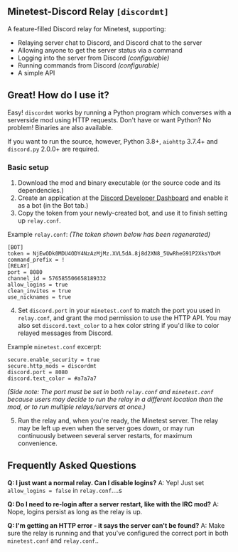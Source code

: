 ## Minetest-Discord Relay `[discordmt]`

A feature-filled Discord relay for Minetest, supporting:

- Relaying server chat to Discord, and Discord chat to the server
- Allowing anyone to get the server status via a command
- Logging into the server from Discord *(configurable)*
- Running commands from Discord *(configurable)*
- A simple API

## Great! How do I use it?

Easy! `discordmt` works by running a Python program which converses with a serverside mod using HTTP requests. Don't have or want Python? No problem! Binaries are also available.

If you want to run the source, however, Python 3.8+, `aiohttp` 3.7.4+ and `discord.py` 2.0.0+ are required.

### Basic setup

1. Download the mod and binary executable (or the source code and its dependencies.)
2. Create an application at the [Discord Developer Dashboard](https://discordapp.com/developers/applications/) and enable it as a bot (in the Bot tab.)
3. Copy the token from your newly-created bot, and use it to finish setting up `relay.conf`.

Example `relay.conf`: *(The token shown below has been regenerated)*
```
[BOT]
token = NjEwODk0MDU4ODY4NzAzMjMz.XVL5dA.8j8d2XN8_5UwRheG91P2XksYDoM
command_prefix = !
[RELAY]
port = 8080
channel_id = 576585506658189332
allow_logins = true
clean_invites = true
use_nicknames = true
```

4. Set `discord.port` in your `minetest.conf` to match the port you used in `relay.conf`, and grant the mod permission to use the HTTP API. You may also set `discord.text_color` to a hex color string if you'd like to color relayed messages from Discord.

Example `minetest.conf` excerpt:
```
secure.enable_security = true
secure.http_mods = discordmt
discord.port = 8080
discord.text_color = #a7a7a7
```
*(Side note: The port must be set in both `relay.conf` and `minetest.conf` because users may decide to run the relay in a different location than the mod, or to run multiple relays/servers at once.)*

5. Run the relay and, when you're ready, the Minetest server. The relay may be left up even when the server goes down, or may run continuously between several server restarts, for maximum convenience.

## Frequently Asked Questions

**Q: I just want a normal relay. Can I disable logins?**
A: Yep! Just set `allow_logins = false` in `relay.conf`....s

**Q: Do I need to re-login after a server restart, like with the IRC mod?**
A: Nope, logins persist as long as the relay is up.

**Q: I'm getting an HTTP error - it says the server can't be found?**
A: Make sure the relay is running and that you've configured the correct port in both `minetest.conf` and `relay.conf`..



